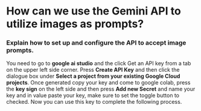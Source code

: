 # **How can we use the Gemini API to utilize images as prompts?**

### Explain how to set up and configure the API to accept image prompts.  

You need to go to **google ai studio** and the click Get an API key from a tab on the upper left side corner. Press **Create API Key** and then click the dialogue box under **Select a project from your existing Google Cloud projects**. Once generated copy your key and come to google colab, press the **key sign** on the left side and then press **Add new Secret** and name your key and in value paste your key, make sure to set the toggle button to checked. Now you can use this key to complete the following process.

